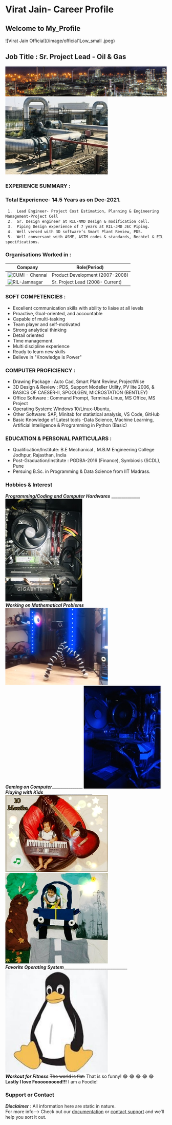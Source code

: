 # Virat Jain- Career Profile  

## Welcome to My_Profile  

![Virat Jain Official](/image/official1Low_small .jpeg)
 
## Job Title : Sr. Project Lead - Oil & Gas  
![Oil & Gas](/image/banner.jpg)  
![Plant](/image/3AC5954D-BFB9-4472-A40C-78BCC64FD847.jpeg)

### EXPERIENCE SUMMARY :
### Total Experience- 14.5 Years as on Dec-2021.  
     1.  Lead Engineer- Project Cost Estimation, Planning & Engineering Management-Project Cell
     2.  Sr. Design engineer at RIL-NMD Design & modification cell.  
     3.  Piping Design experience of 7 years at RIL-JMD JEC Piping.  
     4.  Well versed with 3D software’s Smart Plant Review, PDS.  
     5.  Well conversant with ASME, ASTM codes & standards, Bechtel & EIL specifications.  
     
### Organisations Worked in :


| Company                | Role(Period)       |
| -----------------------| ------------------ |
| ![CUMI - Chennai](https://upload.wikimedia.org/wikipedia/en/thumb/4/44/Murugappa_Group_Logo.svg/1200px-Murugappa_Group_Logo.svg.png)      |Product Development (2007-2008) |
| ![RIL-Jamnagar](https://upload.wikimedia.org/wikipedia/en/thumb/9/99/Reliance_Industries_Logo.svg/250px-Reliance_Industries_Logo.svg.png) |Sr. Project Lead (2008- Current)|


     
### SOFT COMPETENCIES :
 
- Excellent communication skills with ability to liaise at all levels
- Proactive, Goal-oriented, and accountable
- Capable of multi-tasking
- Team player and self-motivated
- Strong analytical thinking
- Detail oriented
- Time management.
- Multi discipline experience
- Ready to learn new skills
- Believe in "Knowledge is Power"

### COMPUTER PROFICIENCY :

- Drawing Package : Auto Cad, Smart Plant Review, ProjectWise
- 3D Design & Review : PDS, Support Modeller Utility, PV lite 2006, & BASICS OF CAESER-II, SPOOLGEN, MICROSTATION (BENTLEY)
- Office Software : Command Prompt, Terminal-Linux, MS Office, MS Project
- Operating System: Windows 10/Linux-Ubuntu,
- Other Software: SAP, Minitab for statistical analysis, VS Code, GitHub
- Basic Knowledge of Latest tools -Data Science, Machine Learning, Artificial Intelligence & Programming in Python (Basic)

### EDUCATION & PERSONAL PARTICULARS :
- Qualification/Institute: B.E Mechanical , M.B.M Engineering College Jodhpur, Rajasthan, India
- Post-Graduation/Institute : PGDBA-2016 (Finance), Symbiosis (SCDL), Pune
- Persuing B.Sc. in Programming & Data Science from IIT Madrass.

### Hobbies & Interest
 ***Programming/Coding and Computer Hardwares*** ______________ ![](/image/470A86C2-8791-43BF-BE42-0D85818D5B32.jpeg)    
 ***Working on Mathematical Problems*** ________________________![](/image/CF7D3047-789E-4AD0-9B6E-996DD1262836.jpeg)   
 ***Gaming on Computer***_______________________________________ ![](/image/E6A9B559-D934-4269-9325-95E2F9A6E71E.jpeg)   
 ***Playing with Kids***________________________ ![](/image/6284406C-D4E7-41EE-88F7-B48CDF968898.jpeg) ![](/image/D3DB1479-56B4-4B13-9817-E54399E9E740.jpeg)    
 ***Favorite Operating System***_______________________________ ![](/image/1494EDA4-E4F2-4476-81E3-EC7BC04EE4BF.jpeg)   
 ***Workout for Fitness*** ~~The world is flat.~~ That is so funny! :joy: :joy: :joy: :joy: :joy:    
 **Lastly I love Foooooooood!!!** I am a Foodie!


### Support or Contact
***Disclaimer*** : All information here are static in nature.     
                   For more info--> Check out our [documentation](https://github.com/viratpanot/viratpanot.github.io/blob/main/SECURITY.md) or [contact support](https://twitter.com/viratpanot) and we’ll help you sort it out.
